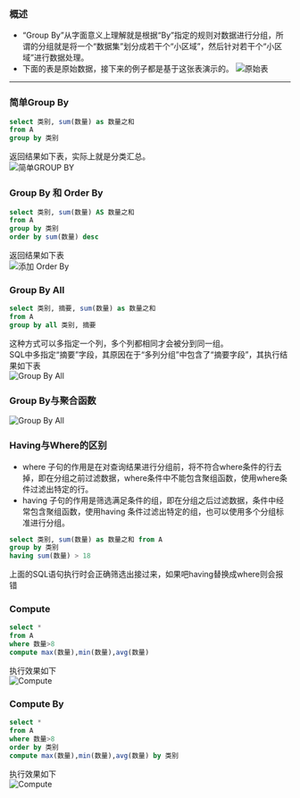 ### 概述
* “Group By”从字面意义上理解就是根据“By”指定的规则对数据进行分组，所谓的分组就是将一个“数据集”划分成若干个“小区域”，然后针对若干个“小区域”进行数据处理。
* 下面的表是原始数据，接下来的例子都是基于这张表演示的。
![原始表](/assets/images/MySql/mysql_group_by_1.png)

***
### 简单Group By
```sql
select 类别, sum(数量) as 数量之和  
from A  
group by 类别  
```
返回结果如下表，实际上就是分类汇总。  
![简单GROUP BY](/assets/images/MySql/mysql_group_by_2.png)
### Group By 和 Order By
```sql
select 类别, sum(数量) AS 数量之和
from A
group by 类别
order by sum(数量) desc
```
返回结果如下表  
![添加 Order By](/assets/images/MySql/mysql_group_by_3.png)
### Group By All
```sql
select 类别, 摘要, sum(数量) as 数量之和
from A
group by all 类别, 摘要
```
这种方式可以多指定一个列，多个列都相同才会被分到同一组。  
SQL中多指定“摘要”字段，其原因在于“多列分组”中包含了“摘要字段”，其执行结果如下表  
![Group By All](/assets/images/MySql/mysql_group_by_4.png)
### Group By与聚合函数
![Group By All](/assets/images/MySql/mysql_group_by_8.jpg)
### Having与Where的区别
* where 子句的作用是在对查询结果进行分组前，将不符合where条件的行去掉，即在分组之前过滤数据，where条件中不能包含聚组函数，使用where条件过滤出特定的行。
* having 子句的作用是筛选满足条件的组，即在分组之后过滤数据，条件中经常包含聚组函数，使用having 条件过滤出特定的组，也可以使用多个分组标准进行分组。
```sql
select 类别, sum(数量) as 数量之和 from A
group by 类别
having sum(数量) > 18
```
上面的SQL语句执行时会正确筛选出接过来，如果吧having替换成where则会报错
### Compute
```sql
select *
from A
where 数量>8
compute max(数量),min(数量),avg(数量)
```
执行效果如下  
![Compute](/assets/images/MySql/mysql_group_by_6.png)
### Compute By
```sql
select *
from A
where 数量>8
order by 类别
compute max(数量),min(数量),avg(数量) by 类别
```
执行效果如下  
![Compute](/assets/images/MySql/mysql_group_by_7.png)
